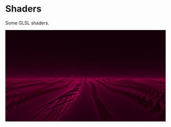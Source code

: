 # Shaders

Some GLSL shaders.


![](https://raw.githubusercontent.com/331uw13/Shaders/main/images/wave.png)
